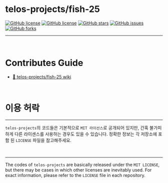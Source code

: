 # telos-projects/fish-25

[![GitHub license](https://img.shields.io/badge/gitmoji-%20😜%20😍-FFDD67.svg?style=flat-square)](https://github.com/telos-projects/fish-25)
[![GitHub license](https://img.shields.io/github/license/telos-projects/fish-25)](https://github.com/telos-projects/fish-25)
[![GitHub stars](https://img.shields.io/github/stars/telos-projects/fish-25)](https://github.com/telos-projects/fish-25/stargazers)
[![GitHub issues](https://img.shields.io/github/issues/telos-projects/fish-25)](https://github.com/telos-projects/fish-25/issues)
[![GitHub forks](https://img.shields.io/github/forks/telos-projects/fish-25)](https://github.com/telos-projects/fish-25/network)

---

<br />

# Contributes Guide

- [📖 telos-projects/fish-25 wiki](https://github.com/telos-projects/fish-25/wiki)

<br />

# 이용 허락

---

`telos-projects`의 코드들은 기본적으로 `MIT 라이선스`로 공개되어 있지만, 간혹 불가피하게 다른 라이센스를 사용하는 경우도 있을 수 있습니다. 정확한 정보는 각 저장소에 포함 된 `LICENSE` 파일을 참고해주세요.

<br />

---

The codes of `telos-projects` are basically released under the `MIT LICENSE`, but there may be cases in which other licenses are inevitably used. For exact information, please refer to the `LICENSE` file in each repository.

<br />
